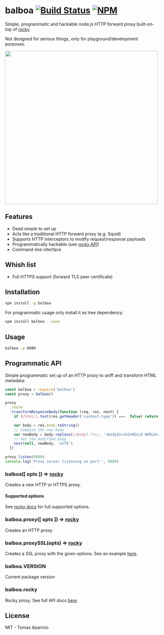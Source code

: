 # balboa [![Build Status](https://api.travis-ci.org/h2non/balboa.svg?branch=master&style=flat)](https://travis-ci.org/h2non/balboa) [![NPM](https://img.shields.io/npm/v/balboa.svg)](https://www.npmjs.org/package/balboa)

Simple, programmatic and hackable node.js HTTP forward proxy built-on-top of [rocky](https://github.com/h2non/rocky).

Not designed for serious things, only for playground/development purposes.

<img src="http://cdn2.hubspot.net/hub/26878/file-13610973-png/images/forward_proxy-3.png" width="500" />

## Features

- Dead simple to set up
- Acts like a traditional HTTP forward proxy (e.g: Squid)
- Supports HTTP interceptors to modify request/response payloads
- Programmatically hackable (see [rocky API](https://github.com/h2non/rocky#programmatic-api))
- Command-line interface

## Whish list

- Full HTTPS support (forward TLS peer certificate)

## Installation

```bash
npm install -g balboa
```

For programmatic usage only install it as tree dependency:
```bash
npm install balboa --save
```

## Usage

```bash
balboa -p 8080
```

## Programmatic API

Simple programmatic set up of an HTTP proxy to sniff and transform HTML metadata:
```js
const balboa = require('balboa')
const proxy = balboa()

proxy
  .route
  .transformResponseBody(function (req, res, next) {
    if (/html/i.test(res.getHeader('content-type')) ===  false) return next()

    var body = res.body.toString()
    // Compose the new body
    var newBody = body.replace(/<body(.*)>/, '<body$1><h1>HELLO WORLD</h1>')
    // Set the modified body
    next(null, newBody, 'utf8')
  })

proxy.listen(8080)
console.log('Proxy server listening on port:', 8080)
```

### balboa([ opts ]) => [rocky](#balboarocky)

Creates a new HTTP or HTTPS proxy.

#### Supported options

See [rocky docs](https://github.com/h2non/rocky#configuration) for full supported options.

### balboa.proxy([ opts ]) => [rocky](#balboarocky)

Creates an HTTP proxy.

### balboa.proxySSL(opts) => [rocky](#balboarocky)

Creates a SSL proxy with the given options.
See an example [here](https://github.com/h2non/balboa/blob/master/examples/https.js).

### balboa.VERSION

Current package version

### balboa.rocky

Rocky proxy. See full API docs [here](https://github.com/h2non/rocky#rocky-options-).

## License

MIT - Tomas Aparicio
